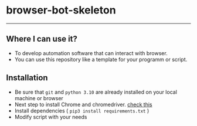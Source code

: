 # browser-bot-skeleton
---
## Where I can use it?
- To develop automation software that can interact with browser.
- You can use this repository like a template for your programm or script.
## Installation
- Be sure that `git` and `python 3.10` are already installed on your local machine or browser
- Next step to install Chrome and chromedriver. [check this](https://gist.github.com/Keshasan/55fca919688e6fb57386e5576ac3452b) 
- Install dependencies ( `pip3 install requirements.txt` )
- Modify script with your needs
